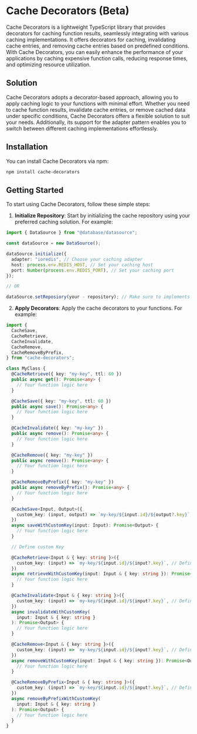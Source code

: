 # Cache Decorators (Beta)

Cache Decorators is a lightweight TypeScript library that provides decorators for caching function results, seamlessly integrating with various caching implementations. It offers decorators for caching, invalidating cache entries, and removing cache entries based on predefined conditions. With Cache Decorators, you can easily enhance the performance of your applications by caching expensive function calls, reducing response times, and optimizing resource utilization.

## Solution

Cache Decorators adopts a decorator-based approach, allowing you to apply caching logic to your functions with minimal effort. Whether you need to cache function results, invalidate cache entries, or remove cached data under specific conditions, Cache Decorators offers a flexible solution to suit your needs. Additionally, its support for the adapter pattern enables you to switch between different caching implementations effortlessly.

## Installation

You can install Cache Decorators via npm:

```bash
npm install cache-decorators
```

## Getting Started

To start using Cache Decorators, follow these simple steps:

1. **Initialize Repository**: Start by initializing the cache repository using your preferred caching solution. For example:

```typescript
import { DataSource } from "@database/datasource";

const dataSource = new DataSource();

dataSource.initialize({
  adapter: "ioredis", // Choose your caching adapter
  host: process.env.REDIS_HOST, // Set your caching host
  port: Number(process.env.REDIS_PORT), // Set your caching port
});

// OR

dataSource.setReposiory(your - repository); // Make sure to implements ICacheRepository
```

2. **Apply Decorators**: Apply the cache decorators to your functions. For example:

```typescript
import {
  CacheSave,
  CacheRetrieve,
  CacheInvalidate,
  CacheRemove,
  CacheRemoveByPrefix,
} from "cache-decorators";

class MyClass {
  @CacheRetrieve({ key: "my-key", ttl: 60 })
  public async get(): Promise<any> {
    // Your function logic here
  }

  @CacheSave({ key: "my-key", ttl: 60 })
  public async save(): Promise<any> {
    // Your function logic here
  }

  @CacheInvalidate({ key: "my-key" })
  public async remove(): Promise<any> {
    // Your function logic here
  }

  @CacheRemove({ key: "my-key" })
  public async remove(): Promise<any> {
    // Your function logic here
  }

  @CacheRemoveByPrefix({ key: "my-key" })
  public async removeByPrefix(): Promise<any> {
    // Your function logic here
  }

  @CacheSave<Input, Output>({
    custom_key: (input, output) => `my-key/${input.id}/${output?.key}`, // Define a custom cache key using input and output values
  })
  async saveWithCustomKey(input: Input): Promise<Output> {
    // Your function logic here
  }

  // Define custom Key

  @CacheRetrieve<Input & { key: string }>({
    custom_key: (input) => `my-key/${input.id}/${input?.key}`, // Define a custom cache key using input properties
  })
  async retrieveWithCustomKey(input: Input & { key: string }): Promise<Output> {
    // Your function logic here
  }

  @CacheInvalidate<Input & { key: string }>({
    custom_key: (input) => `my-key/${input.id}/${input?.key}`, // Define a custom cache key using input properties
  })
  async invalidateWithCustomKey(
    input: Input & { key: string }
  ): Promise<Output> {
    // Your function logic here
  }

  @CacheRemove<Input & { key: string }>({
    custom_key: (input) => `my-key/${input.id}/${input?.key}`, // Define a custom cache key using input properties
  })
  async removeWithCustomKey(input: Input & { key: string }): Promise<Output> {
    // Your function logic here
  }

  @CacheRemoveByPrefix<Input & { key: string }>({
    custom_key: (input) => `my-key/${input.id}/${input?.key}`, // Define a custom cache key using input properties
  })
  async removeByPrefixWithCustomKey(
    input: Input & { key: string }
  ): Promise<Output> {
    // Your function logic here
  }
}
```
